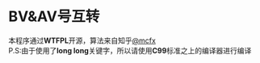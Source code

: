 # BV&AV号互转
本程序通过<b>WTFPL</b>开源，算法来自知乎<a href="https://www.zhihu.com/people/-._.-">@mcfx</a><br>
P.S:由于使用了<b>long long</b>关键字，所以请使用<b>C99</b>标准之上的编译器进行编译

